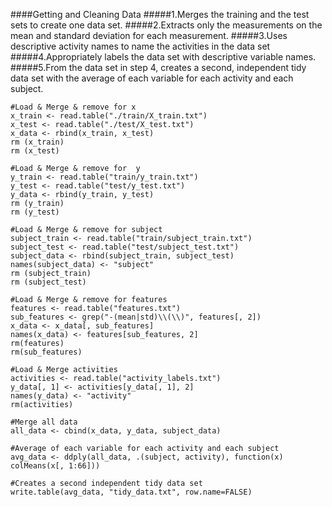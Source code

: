 ####Getting and Cleaning Data
#####1.Merges the training and the test sets to create one data set.
#####2.Extracts only the measurements on the mean and standard deviation for each measurement. 
#####3.Uses descriptive activity names to name the activities in the data set
#####4.Appropriately labels the data set with descriptive variable names. 
#####5.From the data set in step 4, creates a second, independent tidy data set with the average of each variable for each activity and each subject.

```{r}
#Load & Merge & remove for x
x_train <- read.table("./train/X_train.txt")
x_test <- read.table("./test/X_test.txt")
x_data <- rbind(x_train, x_test)
rm (x_train)
rm (x_test)
```

```{r}
#Load & Merge & remove for  y
y_train <- read.table("train/y_train.txt")
y_test <- read.table("test/y_test.txt")
y_data <- rbind(y_train, y_test)
rm (y_train)
rm (y_test)
```

```{r}
#Load & Merge & remove for subject
subject_train <- read.table("train/subject_train.txt")
subject_test <- read.table("test/subject_test.txt")
subject_data <- rbind(subject_train, subject_test)
names(subject_data) <- "subject"
rm (subject_train)
rm (subject_test)
```

```{r}
#Load & Merge & remove for features
features <- read.table("features.txt")
sub_features <- grep("-(mean|std)\\(\\)", features[, 2])
x_data <- x_data[, sub_features]
names(x_data) <- features[sub_features, 2]
rm(features)
rm(sub_features)
```

```{r}
#Load & Merge activities
activities <- read.table("activity_labels.txt")
y_data[, 1] <- activities[y_data[, 1], 2]
names(y_data) <- "activity"
rm(activities)
```

```{r}
#Merge all data
all_data <- cbind(x_data, y_data, subject_data)
```

```{r}
#Average of each variable for each activity and each subject
avg_data <- ddply(all_data, .(subject, activity), function(x) colMeans(x[, 1:66]))
```

```{r}
#Creates a second independent tidy data set
write.table(avg_data, "tidy_data.txt", row.name=FALSE)
```
